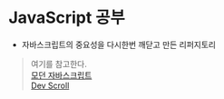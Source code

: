 # JavaScript 공부

- 자바스크립트의 중요성을 다시한번 깨닫고 만든 리퍼지토리

> 여기를 참고한다.  
>  [모던 자바스크립트](https://ko.javascript.info/)  
>  [Dev Scroll](https://inpa.tistory.com/category/Language/JavaScript%20%28Basic%29)
